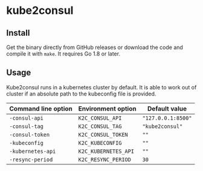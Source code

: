 kube2consul
===========

Install
-------

Get the binary directly from GitHub releases or download the code and compile it with `make`. It requires Go 1.8 or later.


Usage
-----
Kube2consul runs in a kubernetes cluster by default. It is able to work out of cluster if an absolute path to the kubeconfig file is provided.

| Command line option | Environment option   | Default value             |
| ------------------- | -------------------- | ------------------------- |
| `-consul-api`       | `K2C_CONSUL_API`     | `"127.0.0.1:8500"`        |
| `-consul-tag`       | `K2C_CONSUL_TAG`     | `"kube2consul"`           |
| `-consul-token`     | `K2C_CONSUL_TOKEN`   | `""`                      |
| `-kubeconfig`       | `K2C_KUBECONFIG`     | `""`                      |
| `-kubernetes-api`   | `K2C_KUBERNETES_API` | `""`                      |
| `-resync-period`    | `K2C_RESYNC_PERIOD`  | `30`                      |

